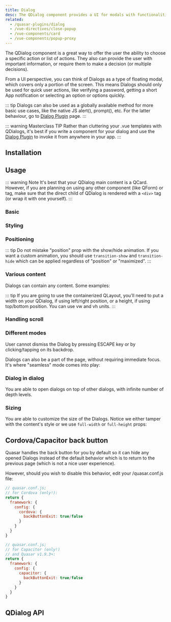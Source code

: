 ```yaml
---
title: Dialog
desc: The QDialog component provides a UI for modals with functionalities like positioning, styling, maximizing and more.
related:
  - /quasar-plugins/dialog
  - /vue-directives/close-popup
  - /vue-components/card
  - /vue-components/popup-proxy
---
```


The QDialog component is a great way to offer the user the ability to choose a specific action or list of actions. They also can provide the user with important information, or require them to make a decision (or multiple decisions).

From a UI perspective, you can think of Dialogs as a type of floating modal, which covers only a portion of the screen. This means Dialogs should only be used for quick user actions, like verifying a password, getting a short App notification or selecting an option or options quickly.

::: tip
Dialogs can also be used as a globally available method for more basic use cases, like the native JS alert(), prompt(), etc. For the latter behaviour, go to [Dialog Plugin](/quasar-plugins/dialog) page.
:::

::: warning Masterclass TIP
Rather than cluttering your .vue templates with QDialogs, it's best if you write a component for your dialog and use the [Dialog Plugin](/quasar-plugins/dialog#Invoking-custom-component) to invoke it from anywhere in your app.
:::

## Installation
<doc-installation components="QDialog" directives="ClosePopup" />

## Usage

::: warning Note
It's best that your QDialog main content is a QCard. However, if you are planning on using any other component (like QForm) or tag, make sure that the direct child of QDialog is rendered with a `<div>` tag (or wrap it with one yourself).
:::

### Basic

<doc-example title="Basic" file="QDialog/Basic" />

### Styling

<doc-example title="Styling" file="QDialog/Style" />

### Positioning
<doc-example title="Positions" file="QDialog/Positioning" />

::: tip
Do not mistake "position" prop with the show/hide animation. If you want a custom animation, you should use `transition-show` and `transition-hide` which can be applied regardless of "position" or "maximized".
:::

<doc-example title="Maximized" file="QDialog/Maximized" />

### Various content
Dialogs can contain any content. Some examples:

<doc-example title="Various content" file="QDialog/VariousContent" />

<doc-example title="With containerized QLayout" file="QDialog/Layout" />

::: tip
If you are going to use the containerized QLayout, you'll need to put a width on your QDialog, if using left/right position, or a height, if using top/bottom position. You can use vw and vh units.
:::

### Handling scroll
<doc-example title="Scrollable dialogs" file="QDialog/Scrollable" />

### Different modes
User cannot dismiss the Dialog by pressing ESCAPE key or by clicking/tapping on its backdrop.

<doc-example title="Persistent" file="QDialog/Persistent" />

Dialogs can also be a part of the page, without requiring immediate focus. It's where "seamless" mode comes into play:

<doc-example title="Seamless" file="QDialog/Seamless" />

### Dialog in dialog
You are able to open dialogs on top of other dialogs, with infinite number of depth levels.

<doc-example title="Inception" file="QDialog/Inception" />

### Sizing
You are able to customize the size of the Dialogs. Notice we either tamper with the content's style or we use `full-width` or `full-height` props:

<doc-example title="Sizing examples" file="QDialog/Sizing" />

## Cordova/Capacitor back button
Quasar handles the back button for you by default so it can hide any opened Dialogs instead of the default behavior which is to return to the previous page (which is not a nice user experience).

However, should you wish to disable this behavior, edit your /quasar.conf.js file:

```js
// quasar.conf.js;
// for Cordova (only!):
return {
  framework: {
    config: {
      cordova: {
        backButtonExit: true/false
      }
    }
  }
}

// quasar.conf.js;
// for Capacitor (only!)
// and Quasar v1.9.3+:
return {
  framework: {
    config: {
      capacitor: {
        backButtonExit: true/false
      }
    }
  }
}
```

## QDialog API
<doc-api file="QDialog" />
